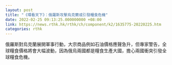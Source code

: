 ```yaml
---
layout: post
title: "《環看天下》：俄羅斯攻擊烏克蘭或引發糧食危機"
date: 2022-02-25 09:13:25.000000000 +08:00
link: https://news.rthk.hk/rthk/ch/component/k2/1635775-20220225.htm
categories: rthk
---
```


俄羅斯對烏克蘭展開軍事行動，大宗商品例如石油價格應聲急升，但專家警告，全球糧食價格將會大幅波動，因為俄烏兩國都是糧食生產大國，擔心兩國衝突引發全球糧食危機。
